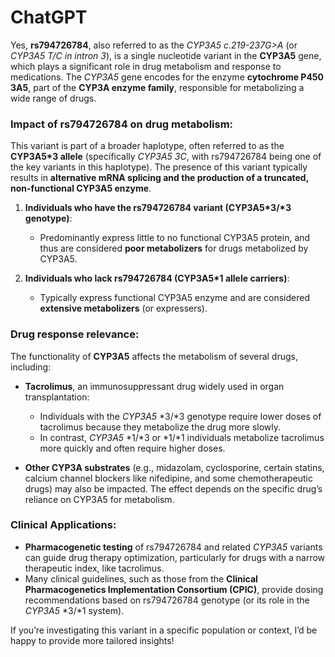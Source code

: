 # ChatGPT

Yes, **rs794726784**, also referred to as the *CYP3A5* *c.219-237G>A* (or *CYP3A5* *T/C in intron 3*), is a single nucleotide variant in the **CYP3A5** gene, which plays a significant role in drug metabolism and response to medications. The *CYP3A5* gene encodes for the enzyme **cytochrome P450 3A5**, part of the **CYP3A enzyme family**, responsible for metabolizing a wide range of drugs.

### Impact of rs794726784 on drug metabolism:
This variant is part of a broader haplotype, often referred to as the **CYP3A5*3 allele** (specifically *CYP3A5* *3C*, with rs794726784 being one of the key variants in this haplotype). The presence of this variant typically results in **alternative mRNA splicing and the production of a truncated, non-functional CYP3A5 enzyme**. 

1. **Individuals who have the rs794726784 variant (CYP3A5*3/*3 genotype)**: 
   - Predominantly express little to no functional CYP3A5 protein, and thus are considered **poor metabolizers** for drugs metabolized by CYP3A5.
   
2. **Individuals who lack rs794726784 (CYP3A5*1 allele carriers)**:
   - Typically express functional CYP3A5 enzyme and are considered **extensive metabolizers** (or expressers).

### Drug response relevance:
The functionality of **CYP3A5** affects the metabolism of several drugs, including:

- **Tacrolimus**, an immunosuppressant drug widely used in organ transplantation:
  - Individuals with the *CYP3A5* *3/*3 genotype require lower doses of tacrolimus because they metabolize the drug more slowly.
  - In contrast, *CYP3A5* *1/*3 or *1/*1 individuals metabolize tacrolimus more quickly and often require higher doses.

- **Other CYP3A substrates** (e.g., midazolam, cyclosporine, certain statins, calcium channel blockers like nifedipine, and some chemotherapeutic drugs) may also be impacted. The effect depends on the specific drug’s reliance on CYP3A5 for metabolism.

### Clinical Applications:
- **Pharmacogenetic testing** of rs794726784 and related *CYP3A5* variants can guide drug therapy optimization, particularly for drugs with a narrow therapeutic index, like tacrolimus.
- Many clinical guidelines, such as those from the **Clinical Pharmacogenetics Implementation Consortium (CPIC)**, provide dosing recommendations based on rs794726784 genotype (or its role in the *CYP3A5* *3/*1 system).

If you’re investigating this variant in a specific population or context, I’d be happy to provide more tailored insights!